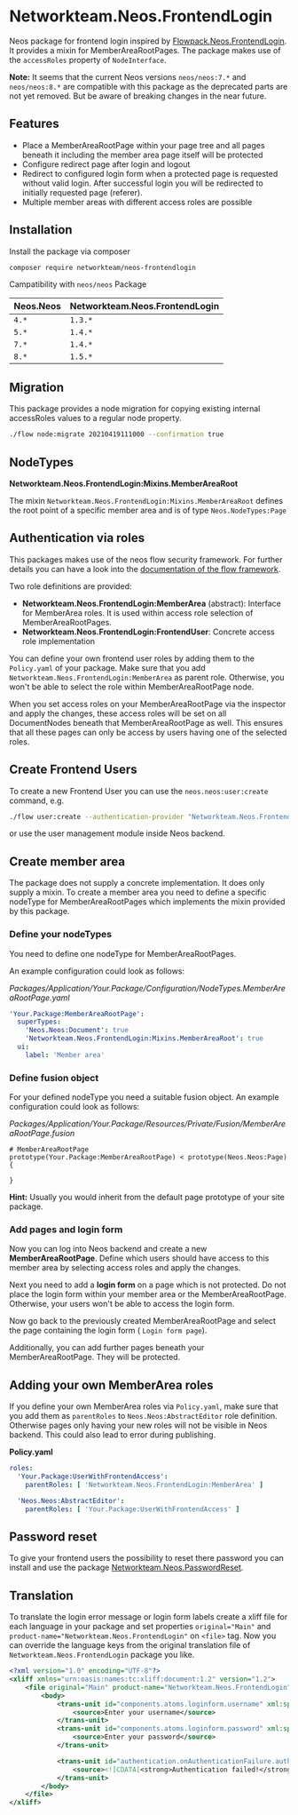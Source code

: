 # Networkteam.Neos.FrontendLogin

Neos package for frontend login inspired
by  [Flowpack.Neos.FrontendLogin](https://github.com/Flowpack/Flowpack.Neos.FrontendLogin).
It provides a mixin for MemberAreaRootPages. The package makes use of the `accessRoles` property of `NodeInterface`.

**Note:** It seems that the current Neos versions `neos/neos:7.*` and `neos/neos:8.*` are compatible with this package
as the deprecated parts are not yet removed. But be aware of breaking changes in the near future.

## Features

* Place a MemberAreaRootPage within your page tree and all pages beneath it including the member area page itself will
  be protected
* Configure redirect page after login and logout
* Redirect to configured login form when a protected page is requested without valid login.
  After successful login you will be redirected to initially requested page (referer).
* Multiple member areas with different access roles are possible

## Installation

Install the package via composer

```bash
composer require networkteam/neos-frontendlogin
```

Campatibility with `neos/neos` Package

| Neos.Neos | Networkteam.Neos.FrontendLogin |
|-----------|--------------------------------|
| `4.*`     | `1.3.*`                        |
| `5.*`     | `1.4.*`                        |
| `7.*`     | `1.4.*`                        |
| `8.*`     | `1.5.*`                        |

## Migration

This package provides a node migration for copying existing internal accessRoles values to a regular node property.

```bash
./flow node:migrate 20210419111000 --confirmation true
```

## NodeTypes

**Networkteam.Neos.FrontendLogin:Mixins.MemberAreaRoot**

The mixin `Networkteam.Neos.FrontendLogin:Mixins.MemberAreaRoot` defines the root point of a specific
member area and is of type `Neos.NodeTypes:Page`

## Authentication via roles

This packages makes use of the neos flow security framework. For further details you can have a look into the
[documentation of the flow framework](https://flowframework.readthedocs.io/en/stable/TheDefinitiveGuide/PartIII/Security.html?highlight=roles#defining-privileges-policies).

Two role definitions are provided:

* **Networkteam.Neos.FrontendLogin:MemberArea** (abstract): Interface for MemberArea roles. It is used within
  access role selection of MemberAreaRootPages.
* **Networkteam.Neos.FrontendLogin:FrontendUser**: Concrete access role implementation

You can define your own frontend user roles by adding them to the `Policy.yaml` of your package. Make sure that you add
`Networkteam.Neos.FrontendLogin:MemberArea` as parent role. Otherwise, you won't be able to select the role within
MemberAreaRootPage node.

When you set access roles on your MemberAreaRootPage via the inspector and apply the changes, these access roles will be
set on all
DocumentNodes beneath that MemberAreaRootPage as well. This ensures that all these pages can only be access by users
having one of the selected roles.

## Create Frontend Users

To create a new Frontend User you can use the `neos.neos:user:create` command, e.g.

```bash
./flow user:create --authentication-provider "Networkteam.Neos.FrontendLogin:Frontend" --roles "Networkteam.Neos.FrontendLogin:FrontendUser"
```

or use the user management module inside Neos backend.

## Create member area

The package does not supply a concrete implementation. It does only supply a mixin.
To create a member area you need to define a specific nodeType for MemberAreaRootPages which
implements the mixin provided by this package.

### Define your nodeTypes

You need to define one nodeType for MemberAreaRootPages.

An example configuration could look as follows:

*Packages/Application/Your.Package/Configuration/NodeTypes.MemberAreaRootPage.yaml*

```yaml
'Your.Package:MemberAreaRootPage':
  superTypes:
    'Neos.Neos:Document': true
    'Networkteam.Neos.FrontendLogin:Mixins.MemberAreaRoot': true
  ui:
    label: 'Member area'
```

### Define fusion object

For your defined nodeType you need a suitable fusion object. An example configuration could look as follows:

*Packages/Application/Your.Package/Resources/Private/Fusion/MemberAreaRootPage.fusion*

```fusion
# MemberAreaRootPage
prototype(Your.Package:MemberAreaRootPage) < prototype(Neos.Neos:Page) {
  
}
```

**Hint:** Usually you would inherit from the default page prototype of your site package.

### Add pages and login form

Now you can log into Neos backend and create a new **MemberAreaRootPage**. Define which users should have access to this
member area by selecting access roles and apply the changes.

Next you need to add a **login form** on a page which is not protected. Do not place the login form within
your member area or the MemberAreaRootPage. Otherwise, your users won't be able to access the login form.

Now go back to the previously created MemberAreaRootPage and select the page containing the login form (
`Login form page`).

Additionally, you can add further pages beneath your MemberAreaRootPage. They will be protected.

## Adding your own MemberArea roles

If you define your own MemberArea roles via `Policy.yaml`, make sure that you add them as `parentRoles` to
`Neos.Neos:AbstractEditor` role definition. Otherwise pages only having your new roles will not be visible in Neos
backend.
This could also lead to error during publishing.

**Policy.yaml**

```yaml
roles:
  'Your.Package:UserWithFrontendAccess':
    parentRoles: [ 'Networkteam.Neos.FrontendLogin:MemberArea' ]

  'Neos.Neos:AbstractEditor':
    parentRoles: [ 'Your.Package:UserWithFrontendAccess' ]
```

## Password reset

To give your frontend users the possibility to reset there password you can install and use the
package [Networkteam.Neos.PasswordReset](https://github.com/networkteam/Networkteam.Neos.PasswordReset).

## Translation

To translate the login error message or login form labels create a xliff file for each language in your package and
set properties `original="Main"` and `product-name="Networkteam.Neos.FrontendLogin"` on `<file>` tag. Now you can
override the language keys from the original translation file of `Networkteam.Neos.FrontendLogin` package you like.

```xml
<?xml version="1.0" encoding="UTF-8"?>
<xliff xmlns="urn:oasis:names:tc:xliff:document:1.2" version="1.2">
    <file original="Main" product-name="Networkteam.Neos.FrontendLogin" source-language="en" datatype="plaintext">
        <body>
            <trans-unit id="components.atoms.loginform.username" xml:space="preserve">
                <source>Enter your username</source>
            </trans-unit>
            <trans-unit id="components.atoms.loginform.password" xml:space="preserve">
                <source>Enter your password</source>
            </trans-unit>

            <trans-unit id="authentication.onAuthenticationFailure.authenticationFailed" xml:space="preserve">
                <source><![CDATA[<strong>Authentication failed!</strong><br />The login could not be performed with the given credentials.]]></source>
            </trans-unit>
        </body>
    </file>
</xliff>

```